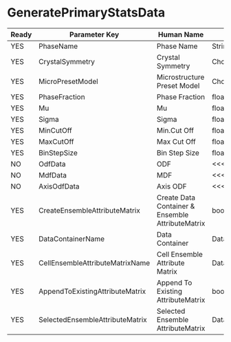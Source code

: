 # GeneratePrimaryStatsData

| Ready | Parameter Key | Human Name | Parameter Type | Parameter Class |
|-------|---------------|------------|-----------------|----------------|
| YES | PhaseName | Phase Name | StringParameter::ValueType | StringParameter |
| YES | CrystalSymmetry | Crystal Symmetry | ChoicesParameter::ValueType | ChoicesParameter |
| YES | MicroPresetModel | Microstructure Preset Model | ChoicesParameter::ValueType | ChoicesParameter |
| YES | PhaseFraction | Phase Fraction | float64 | Float64Parameter |
| YES | Mu | Mu | float64 | Float64Parameter |
| YES | Sigma | Sigma | float64 | Float64Parameter |
| YES | MinCutOff | Min.Cut Off | float64 | Float64Parameter |
| YES | MaxCutOff | Max Cut Off | float64 | Float64Parameter |
| YES | BinStepSize | Bin Step Size | float64 | Float64Parameter |
| NO | OdfData | ODF | <<<NOT_IMPLEMENTED>>> | DynamicTableFilterParameter |
| NO | MdfData | MDF | <<<NOT_IMPLEMENTED>>> | DynamicTableFilterParameter |
| NO | AxisOdfData | Axis ODF | <<<NOT_IMPLEMENTED>>> | DynamicTableFilterParameter |
| YES | CreateEnsembleAttributeMatrix | Create Data Container & Ensemble AttributeMatrix | bool | BoolParameter |
| YES | DataContainerName | Data Container | DataPath | DataGroupCreationParameter |
| YES | CellEnsembleAttributeMatrixName | Cell Ensemble Attribute Matrix | DataPath | ArrayCreationParameter |
| YES | AppendToExistingAttributeMatrix | Append To Existing AttributeMatrix | bool | BoolParameter |
| YES | SelectedEnsembleAttributeMatrix | Selected Ensemble AttributeMatrix | DataPath | DataGroupSelectionParameter |
